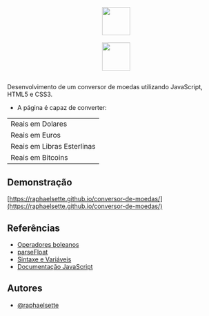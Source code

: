 <div align="center">
  <a href="https://imersao.dev/">
  <img height="65em" src="https://imersao.dev/assets/img/logo-imersao-dev-desktop.1660582173.svg"/><br><br>
  <img height="65em" src="https://imersao.dev/assets/img/alura-logo-white.1647533645.svg"/></a><br>
  
  ## 
  </div>
  
  Desenvolvimento de um conversor de moedas utilizando JavaScript, HTML5 e CSS3.
  - A página é capaz de converter:
  
||
|------------------|
|Reais em Dolares|
|Reais em Euros|
|Reais em Libras Esterlinas|
|Reais em Bitcoins|
  
 ## Demonstração

[https://raphaelsette.github.io/conversor-de-moedas/](https://raphaelsette.github.io/conversor-de-moedas/)

## Referências

 - <a href="https://developer.mozilla.org/pt-BR/docs/Web/JavaScript/Guide/Expressions_and_operators" target="_blank">Operadores boleanos</a>
 - <a href="https://developer.mozilla.org/pt-BR/docs/Web/JavaScript/Reference/Global_Objects/parseFloat" target="_blank">parseFloat</a>
 - <a href="https://developer.mozilla.org/pt-BR/docs/Web/JavaScript/Guide/Grammar_and_types#vari%C3%A1veis" target="_blank">Sintaxe e Variáveis</a>
 - <a href="https://developer.mozilla.org/pt-BR/docs/Web/JavaScript" target="_blank">Documentação JavaScript</a>

## Autores

- [@raphaelsette](https://www.github.com/raphaelsette)
